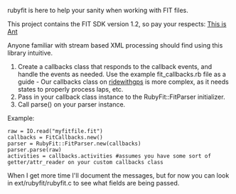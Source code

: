 rubyfit is here to help your sanity when working with FIT files.

This project contains the FIT SDK version 1.2, so pay your respects: [This is Ant](http://www.thisisant.com/pages/products/fit-sdk)

Anyone familiar with stream based XML processing should find using this library intuitive.

1. Create a callbacks class that responds to the callback events, and handle the events as needed.  Use the example fit\_callbacks.rb file as a guide - Our callbacks class on [ridewithgps](http://ridewithgps.com) is more complex, as it needs states to properly process laps, etc.
2. Pass in your callback class instance to the RubyFit::FitParser initializer.
3. Call parse() on your parser instance.

Example:

    raw = IO.read("myfitfile.fit")
    callbacks = FitCallbacks.new()
    parser = RubyFit::FitParser.new(callbacks)
    parser.parse(raw)
    activities = callbacks.activities #assumes you have some sort of getter/attr_reader on your custom callbacks class

When I get more time I'll document the messages, but for now you can look in ext/rubyfit/rubyfit.c to see what fields are being passed.
